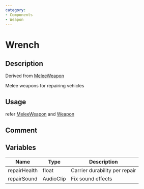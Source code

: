 ```yaml
---
category: 
- Components
- Weapon
---
```

# Wrench
## Description

Derived from [MeleeWeapon](./MeleeWeapon.md)

Melee weapons for repairing vehicles

## Usage

refer [MeleeWeapon](./MeleeWeapon.md) and [Weapon](./Weapon.md)

## Comment

## Variables
| Name | Type | Description |
| ----------- | ----------- | ----------- |
| repairHealth  | float | Carrier durability per repair |  
| repairSound | AudioClip | Fix sound effects |  
